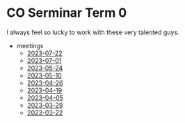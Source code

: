 # CO Serminar Term 0

I always feel so lucky to work with these very talented guys.

- meetings
  - [2023-07-22](research/CO-Seminar/2023-07-22.md)
  - [2023-07-01](research/CO-Seminar/2023-07-01.md)
  - [2023-05-24](research/CO-Seminar/2023-05-24.md)
  - [2023-05-10](research/CO-Seminar/2023-05-10.md)
  - [2023-04-26](research/CO-Seminar/2023-04-26.md)
  - [2023-04-19](research/CO-Seminar/2023-04-19.md)
  - [2023-04-05](research/CO-Seminar/2023-04-05.md)
  - [2023-03-29](research/CO-Seminar/2023-03-29.md)
  - [2023-03-22](research/CO-Seminar/2023-03-22.md)

